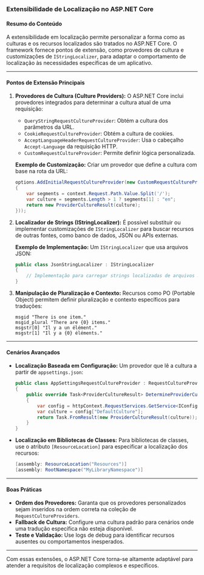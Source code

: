 ### Extensibilidade de Localização no ASP.NET Core

#### Resumo do Conteúdo
A extensibilidade em localização permite personalizar a forma como as culturas e os recursos localizados são tratados no ASP.NET Core. O framework fornece pontos de extensão, como provedores de cultura e customizações de `IStringLocalizer`, para adaptar o comportamento de localização às necessidades específicas de um aplicativo.

---

#### Pontos de Extensão Principais

1. **Provedores de Cultura (Culture Providers):**
   O ASP.NET Core inclui provedores integrados para determinar a cultura atual de uma requisição:
   - `QueryStringRequestCultureProvider`: Obtém a cultura dos parâmetros da URL.
   - `CookieRequestCultureProvider`: Obtém a cultura de cookies.
   - `AcceptLanguageHeaderRequestCultureProvider`: Usa o cabeçalho `Accept-Language` da requisição HTTP.
   - `CustomRequestCultureProvider`: Permite definir lógica personalizada.

   **Exemplo de Customização:**
   Criar um provedor que define a cultura com base na rota da URL:
   ```csharp
   options.AddInitialRequestCultureProvider(new CustomRequestCultureProvider(async context =>
   {
       var segments = context.Request.Path.Value.Split('/');
       var culture = segments.Length > 1 ? segments[1] : "en";
       return new ProviderCultureResult(culture);
   }));
   ```

2. **Localizador de Strings (IStringLocalizer):**
   É possível substituir ou implementar customizações de `IStringLocalizer` para buscar recursos de outras fontes, como banco de dados, JSON ou APIs externas.

   **Exemplo de Implementação:**
   Um `IStringLocalizer` que usa arquivos JSON:
   ```csharp
   public class JsonStringLocalizer : IStringLocalizer
   {
       // Implementação para carregar strings localizadas de arquivos JSON.
   }
   ```

3. **Manipulação de Pluralização e Contexto:**
   Recursos como PO (Portable Object) permitem definir pluralização e contexto específicos para traduções:
   ```po
   msgid "There is one item."
   msgid_plural "There are {0} items."
   msgstr[0] "Il y a un élément."
   msgstr[1] "Il y a {0} éléments."
   ```

---

#### Cenários Avançados

- **Localização Baseada em Configuração:**
   Um provedor que lê a cultura a partir de `appsettings.json`:
   ```csharp
   public class AppSettingsRequestCultureProvider : RequestCultureProvider
   {
       public override Task<ProviderCultureResult> DetermineProviderCultureResult(HttpContext httpContext)
       {
           var config = httpContext.RequestServices.GetService<IConfiguration>();
           var culture = config["DefaultCulture"];
           return Task.FromResult(new ProviderCultureResult(culture));
       }
   }
   ```

- **Localização em Bibliotecas de Classes:**
   Para bibliotecas de classes, use o atributo `[ResourceLocation]` para especificar a localização dos recursos:
   ```csharp
   [assembly: ResourceLocation("Resources")]
   [assembly: RootNamespace("MyLibraryNamespace")]
   ```

---

#### Boas Práticas
- **Ordem dos Provedores:** Garanta que os provedores personalizados sejam inseridos na ordem correta na coleção de `RequestCultureProviders`.
- **Fallback de Cultura:** Configure uma cultura padrão para cenários onde uma tradução específica não esteja disponível.
- **Teste e Validação:** Use logs de debug para identificar recursos ausentes ou comportamentos inesperados.

---

Com essas extensões, o ASP.NET Core torna-se altamente adaptável para atender a requisitos de localização complexos e específicos.